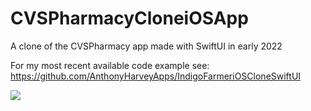# CVSPharmacyCloneiOSApp
A clone of the CVSPharmacy app made with SwiftUI in early 2022

For my most recent available code example see: https://github.com/AnthonyHarveyApps/IndigoFarmeriOSCloneSwiftUI

![](CVSCloneGIF2.gif)
